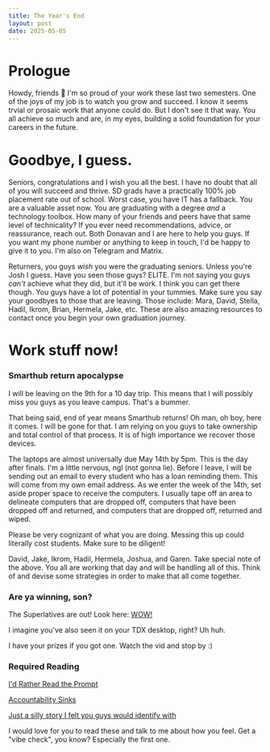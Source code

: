 ```yaml
---
title: The Year's End
layout: post
date: 2025-05-05
---
```


# Prologue
Howdy, friends 🤠
I'm so proud of your work these last two semesters. One of the joys of my job is to watch you grow and succeed. I know it seems trvial or prosaic work that anyone could do. But I don't see it that way. You all achieve so much and are, in my eyes, building a solid foundation for your careers in the future.

# Goodbye, I guess.
Seniors, congratulations and I wish you all the best. I have no doubt that all of you will succeed and thrive. SD grads have a practically 100% job placement rate out of school. Worst case, you have IT has a fallback. You are a valuable asset now. You are graduating with a degree _and_ a technology toolbox. How many of your friends and peers have that same level of technicality? If you ever need recommendations, advice, or reassurance, reach out. Both Donavan and I are here to help you guys. If you want my phone number or anything to keep in touch, I'd be happy to give it to you. I'm also on Telegram and Matrix.

Returners, you guys _wish_ you were the graduating seniors. Unless you're Josh I guess. Have you seen those guys? ELITE. I'm not saying you guys _can't_ achieve what they did, but it'll be work. I think you can get there though. You guys have a lot of potential in your tummies. Make sure you say your goodbyes to those that are leaving. Those include: Mara, David, Stella, Hadil, Ikrom, Brian, Hermela, Jake, etc. These are also amazing resources to contact once you begin your own graduation journey.

# Work stuff now!
### Smarthub return apocalypse
I will be leaving on the 9th for a 10 day trip. This means that I will possibly miss you guys as you leave campus. That's a bummer.

That being said, end of year means Smarthub returns! Oh man, oh boy, here it comes. I will be gone for that. I am relying on you guys to take ownership and total control of that process. It is of high importance we recover those devices.

The laptops are almost universally due May 14th by 5pm. This is the day after finals. I'm a little nervous, ngl (not gonna lie). Before I leave, I will be sending out an email to every student who has a loan reminding them. This will come from my own email address. As we enter the week of the 14th, set aside proper space to receive the computers. I usually tape off an area to delineate computers that are dropped off, computers that have been dropped off and returned, and computers that are dropped off, returned and wiped.

Please be very cognizant of what you are doing. Messing this up could literally cost students. Make sure to be diligent!

David, Jake, Ikrom, Hadil, Hermela, Joshua, and Garen. Take special note of the above. You all are working that day and will be handling all of this. Think of and devise some strategies in order to make that all come together.

### Are ya winning, son?
The Superlatives are out! Look here: [WOW!](https://media.ithaca.edu/media/Spring+25+SD+Awards7secs/1_fz7cudkj)

I imagine you've also seen it on your TDX desktop, right? Uh huh.

I have your prizes if you got one. Watch the vid and stop by :)


### Required Reading
[I'd Rather Read the Prompt](https://claytonwramsey.com/blog/prompt/)

[Accountability Sinks](https://250bpm.substack.com/p/accountability-sinks)

[Just a silly story I felt you guys would identify with](https://oxfordamerican.org/oa-now/the-alabama-landline-that-keeps-ringing)

I would love for you to read these and talk to me about how you feel. Get a "vibe check", you know? Especially the first one.